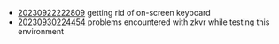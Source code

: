 - [20230922222809](/zet/20230922222809/README.md) getting rid of on-screen keyboard
- [20230930224454](/zet/20230930224454/README.md) problems encountered with zkvr while testing this environment
